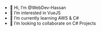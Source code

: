 - 👋 Hi, I’m @WebDev-Hassan
- 👀 I’m interested in VueJS
- 🌱 I’m currently learning AWS & C#
- 💞️ I’m looking to collaborate on C# Projects
